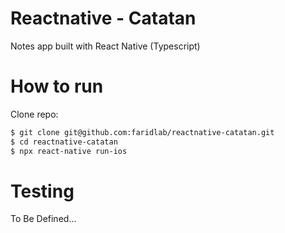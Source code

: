 # Reactnative - Catatan
Notes app built with React Native (Typescript)

# How to run
Clone repo:
```bash
$ git clone git@github.com:faridlab/reactnative-catatan.git
$ cd reactnative-catatan
$ npx react-native run-ios
```

# Testing
To Be Defined...